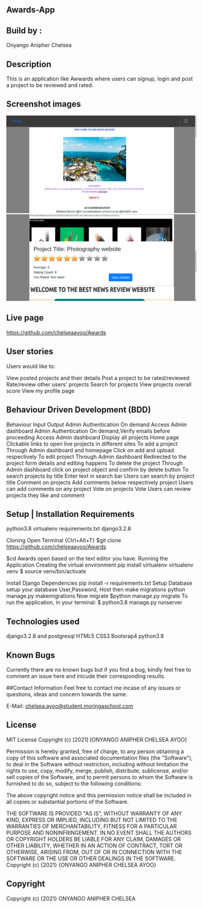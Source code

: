 ## Awards-App
## Build by :
Onyango Anipher Chelsea
## Description
This is an application like Awwards where users can signup, login and post a project to be reviewed and rated.

## Screenshot images
<img src="media/awards.png">
<img src="media/awards2.png">








## Live page
https://github.com/chelseaayoo/Awards

## User stories
Users would like to:

View posted projects and their details
Post a project to be rated/reviewed
Rate/review other users' projects
Search for projects
View projects overall score
View my profile page

## Behaviour Driven Development (BDD)
Behaviour	Input	Output
Admin Authentication	On demand	Access Admin dashboard
Admin Authentication	On demand,Verify emails before proceeding	Access Admin dashboard
Display all projects	Home page	Clickable links to open live projects in different sites
To add a project	Through Admin dashboard and homepage	Click on add and upload respectively
To edit project	Through Admin dashboard	Redirected to the project form details and editing happens
To delete the project	Through Admin dashboard	click on project object and confirm by delete button
To search projects by title	Enter text in search bar	Users can search by project title
Comment on projects	Add comments below respectively project	Users can add comments on any project
Vote on projects	Vote	Users can review projects they like and comment


## Setup | Installation Requirements
python3.8
virtualenv
requirements.txt
django3.2.8

Cloning
Open Terminal {Ctrl+Alt+T}
$git clone https://github.com/chelseaayoo/Awards

$cd Awards
open based on the text editor you have.
Running the Application
Creating the virtual environment
pip install virtualenv 
virtualenv venv
$ source venv/bin/activate

Install Django Dependencies
pip install -r requirements.txt
Setup Database
setup your database User,Password, Host then make migrations
python manage.py makemigrations
Now migrate
$python manage.py migrate
To run the application, in your terminal:
$ python3.8 manage.py runserver

## Technologies used
django3.2.8 and postgresql
HTML5
CSS3
Bootsrap4
python3.8

## Known Bugs
 Currently there are no known bugs but if you find a bug, kindly feel free to comment an issue here and inlcude their corresponding results.

##Contact Information
Feel free to contact me incase of any issues or questions, ideas and concern towards the same.

E-Mail: chelsea.ayoo@student.moringaschool.com

## License
MIT License Copyright (c) [2021] [ONYANGO ANIPHER CHELSEA AYOO]

Permission is hereby granted, free of charge, to any person obtaining a copy of this software and associated documentation files (the "Software"), to deal in the Software without restriction, including without limitation the rights to use, copy, modify, merge, publish, distribute, sublicense, and/or sell copies of the Software, and to permit persons to whom the Software is furnished to do so, subject to the following conditions:

The above copyright notice and this permission notice shall be included in all copies or substantial portions of the Software.

THE SOFTWARE IS PROVIDED "AS IS", WITHOUT WARRANTY OF ANY KIND, EXPRESS OR IMPLIED, INCLUDING BUT NOT LIMITED TO THE WARRANTIES OF MERCHANTABILITY, FITNESS FOR A PARTICULAR PURPOSE AND NONINFRINGEMENT. IN NO EVENT SHALL THE AUTHORS OR COPYRIGHT HOLDERS BE LIABLE FOR ANY CLAIM, DAMAGES OR OTHER LIABILITY, WHETHER IN AN ACTION OF CONTRACT, TORT OR OTHERWISE, ARISING FROM, OUT OF OR IN CONNECTION WITH THE SOFTWARE OR THE USE OR OTHER DEALINGS IN THE SOFTWARE. Copyright (c) {2021} {ONYANGO ANIPHER CHELSEA AYOO}


## Copyright
Copyright (c) {2021} ONYANGO ANIPHER CHELSEA
